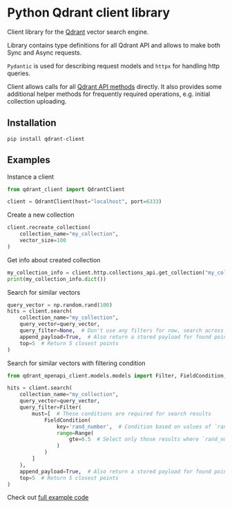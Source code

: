 # Python Qdrant client library 

Client library for the [Qdrant](https://github.com/qdrant/qdrant) vector search engine.

Library contains type definitions for all Qdrant API and allows to make both Sync and Async requests.

`Pydantic` is used for describing request models and `httpx` for handling http queries.

Client allows calls for all [Qdrant API methods](https://qdrant.github.io/qdrant/redoc/index.html) directly.
It also provides some additional helper methods for frequently required operations, e.g. initial collection uploading.

## Installation

```
pip install qdrant-client
```

## Examples



Instance a client
```python
from qdrant_client import QdrantClient

client = QdrantClient(host="localhost", port=6333)
```

Create a new collection
```python
client.recreate_collection(
    collection_name="my_collection",
    vector_size=100
)
```

Get info about created collection
```python
my_collection_info = client.http.collections_api.get_collection("my_collection")
print(my_collection_info.dict())
```

Search for similar vectors

```python
query_vector = np.random.rand(100)
hits = client.search(
    collection_name="my_collection",
    query_vector=query_vector,
    query_filter=None,  # Don't use any filters for now, search across all indexed points
    append_payload=True,  # Also return a stored payload for found points
    top=5  # Return 5 closest points
)
```

Search for similar vectors with filtering condition

```python
from qdrant_openapi_client.models.models import Filter, FieldCondition, Range

hits = client.search(
    collection_name="my_collection",
    query_vector=query_vector,
    query_filter=Filter(
        must=[  # These conditions are required for search results
            FieldCondition(
                key='rand_number',  # Condition based on values of `rand_number` field.
                range=Range(
                    gte=0.5  # Select only those results where `rand_number` >= 0.5
                )
            )
        ]
    ),
    append_payload=True,  # Also return a stored payload for found points
    top=5  # Return 5 closest points
)
```

Check out [full example code](tests/test_qdrant_client.py)